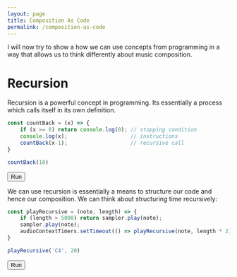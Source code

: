 ```yaml
---
layout: page
title: Composition As Code
permalink: /composition-as-code
---
```

<script src="https://cdnjs.cloudflare.com/ajax/libs/tone/14.8.13/Tone.js" integrity="sha512-SAB2YrHeaZfb6W1w+tAMm+IUICzUMyf7TJ8upY+NjLYl8jseufUW4yYzoSHfNL9N2rzDlw5PWJrf7rPIQ6VhNw==" crossorigin="anonymous"></script>
<script src="./bundled-libraries/z-pattern-matching-bundle.js"></script>
<script src="./bundled-libraries/audio-context-timers-bundle.js"></script>
<script src="small-examples.js"></script>

I will now try to show a how we can use concepts from programming in a way that allows us to think differently about music composition.

# Recursion

Recursion is a powerful concept in programming. Its essentially a process which calls itself in its own definition.

```js
const countBack = (x) => {
    if (x >= 0) return console.log(0); // stopping condition
    console.log(x);                    // instructions
    countBack(x-1);                    // recursive call
}

countBack(10)
```
<button id="play-example1">Run</button>
<script>
document.getElementById("play-example1").addEventListener("click", () => countBack(10));
</script>

We can use recursion is essentially a means to structure our code and hence our composition. We can think about structuring time recursively:

```js
const playRecursive = (note, length) => {
    if (length > 5000) return sampler.play(note);
    sampler.play(note);
    audioContextTimers.setTimeout(() => playRecursive(note, length * 2), length)
}

playRecursive('C4', 20)
```
<button id="play-example2">Run</button>
<script>
document.getElementById("play-example2").addEventListener("click", () => playRecursive('C4', 20));
</script>
